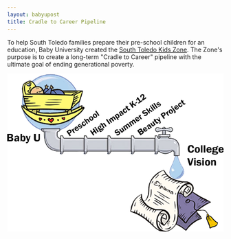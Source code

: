 ```yaml
---
layout: babyupost
title: Cradle to Career Pipeline
---
```


To help South Toledo families prepare their pre-school children for an education, Baby University created the [South Toledo Kids Zone](/south-toledo-kids-zone). The Zone's purpose is to create a long-term "Cradle to Career" pipeline with the ultimate goal of ending generational poverty.


![cradle to career pipleine](/images/pipes.png)
